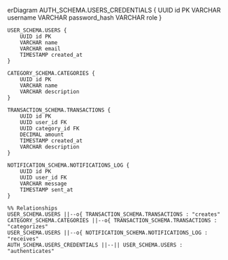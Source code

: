 erDiagram
AUTH_SCHEMA.USERS_CREDENTIALS {
UUID id PK
VARCHAR username
VARCHAR password_hash
VARCHAR role
}

    USER_SCHEMA.USERS {
        UUID id PK
        VARCHAR name
        VARCHAR email
        TIMESTAMP created_at
    }

    CATEGORY_SCHEMA.CATEGORIES {
        UUID id PK
        VARCHAR name
        VARCHAR description
    }

    TRANSACTION_SCHEMA.TRANSACTIONS {
        UUID id PK
        UUID user_id FK
        UUID category_id FK
        DECIMAL amount
        TIMESTAMP created_at
        VARCHAR description
    }

    NOTIFICATION_SCHEMA.NOTIFICATIONS_LOG {
        UUID id PK
        UUID user_id FK
        VARCHAR message
        TIMESTAMP sent_at
    }

    %% Relationships
    USER_SCHEMA.USERS ||--o{ TRANSACTION_SCHEMA.TRANSACTIONS : "creates"
    CATEGORY_SCHEMA.CATEGORIES ||--o{ TRANSACTION_SCHEMA.TRANSACTIONS : "categorizes"
    USER_SCHEMA.USERS ||--o{ NOTIFICATION_SCHEMA.NOTIFICATIONS_LOG : "receives"
    AUTH_SCHEMA.USERS_CREDENTIALS ||--|| USER_SCHEMA.USERS : "authenticates"

